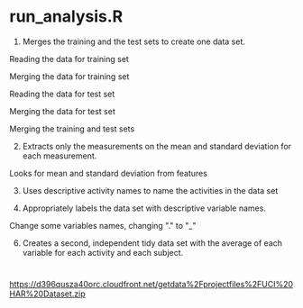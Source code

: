 run_analysis.R
==============
 
1. Merges the training and the test sets to create one data set.

Reading the data for training set

Merging the data for training set

Reading the data for test set

Merging the data for test set

Merging the training and test sets

2. Extracts only the measurements on the mean and standard deviation for each measurement. 

Looks for mean and standard deviation from features

3. Uses descriptive activity names to name the activities in the data set



4. Appropriately labels the data set with descriptive variable names. 

Change some variables names, changing  "." to "_"

6. Creates a second, independent tidy data set with the average of each variable for each activity and each subject.




# 

https://d396qusza40orc.cloudfront.net/getdata%2Fprojectfiles%2FUCI%20HAR%20Dataset.zip 


